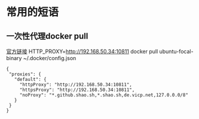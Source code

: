 # 常用的短语
## 一次性代理docker pull
[官方链接](https://docs.docker.com/engine/cli/proxy/)
HTTP_PROXY=http://192.168.50.34:10811 docker pull ubuntu-focal-binary
~/.docker/config.json
```
{
 "proxies": {
   "default": {
     "httpProxy": "http://192.168.50.34:10811",
     "httpsProxy": "http://192.168.50.34:10811",
     "noProxy": "*.github.shao.sh,*.shao.sh,de.vicp.net,127.0.0.0/8"
   }
 }
}
```
